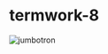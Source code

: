 # termwork-8


![jumbotron](https://user-images.githubusercontent.com/117889978/217721107-44dcf143-6783-4b9b-bccb-17a2c77943a1.jpg)
